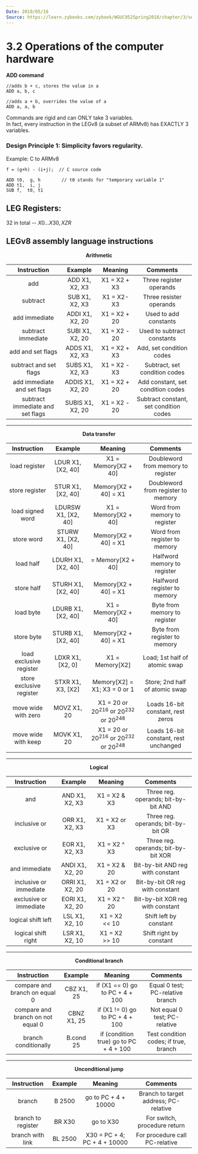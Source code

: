 ```yaml
---
Date: 2019/05/16
Source: https://learn.zybooks.com/zybook/WGUC952Spring2018/chapter/3/section/2
---
```


# 3.2 Operations of the computer hardware

**ADD command**

```(ARMv8)
//adds b + c, stores the value in a
ADD a, b, c

//adds a + b, overrides the value of a
ADD a, a, b
```

Commands are rigid and can ONLY take 3 variables.  
In fact, every instruction in the LEGv8 (a subset of ARMv8) has EXACTLY 3 variables.

### **Design Principle 1**: Simplicity favors regularity.

Example: C to ARMv8

```(C to ARMv8)
f = (g+h) - (i+j);  // C source code

ADD t0,  g, h        // t0 stands for "temporary variable 1"
ADD t1,  i, j
SUB f,  t0, t1
```

## LEG Registers:

32 in total -- $X0...X30, XZR$

## LEGv8 assembly language instructions

<div style="text-align : center; font-weight: bold;">Arithmetic</div>

|           Instruction            |     Example      |   Meaning    |                Comments                |
| :------------------------------: | :--------------: | :----------: | :------------------------------------: |
|               add                |  ADD X1, X2, X3  | X1 = X2 + X3 |        Three register operands         |
|             subtract             |  SUB X1, X2, X3  |  X1 = X2-X3  |        Three resister operands         |
|          add immediate           | ADDI X1, X2, 20  | X1 = X2 + 20 |         Used to add constants          |
|        subtract immediate        | SUBI X1, X2, 20  | X1 = X2 - 20 |       Used to subtract constants       |
|        add and set flags         | ADDS X1, X2, X3  | X1 = X2 + X3 |        Add, set condition codes        |
|      subtract and set flags      | SUBS X1, X2, X3  | X1 = X2 - X3 |     Subtract, set condition codes      |
|   add immediate and set flags    | ADDIS X1, X2, 20 | X1 = X2 + 20 |   Add constant, set condition codes    |
| subtract immediate and set flags | SUBIS X1, X2, 20 | X1 = X2 - 20 | Subtract constant, set condition codes |

---

<div style="text-align : center; font-weight: bold;">Data transfer</div>

|       Instruction        |       Example       |                      Meaning                      |               Comments                |
| :----------------------: | :-----------------: | :-----------------------------------------------: | :-----------------------------------: |
|      load register       |  LDUR X1, [X2, 40]  |               X1 = Memory[X2 + 40]                |  Doubleword from memory to register   |
|      store register      |  STUR X1, [X2, 40]  |               Memory[X2 + 40] = X1                |  Doubleword from register to memory   |
|     load signed word     | LDURSW X1, [X2, 40] |               X1 = Memory[X2 + 40]                |     Word from memory to register      |
|        store word        | STURW X1, [X2, 40]  |               Memory[X2 + 40] = X1                |     Word from register to memory      |
|        load half         | LDURH X1, [X2, 40]  |                 = Memory[X2 + 40]                 |      Halfword memory to register      |
|        store half        | STURH X1, [X2, 40]  |               Memory[X2 + 40] = X1                |      Halfword register to memory      |
|        load byte         | LDURB X1, [X2, 40]  |               X1 = Memory[X2 + 40]                |     Byte from memory to register      |
|        store byte        | STURB X1, [X2, 40]  |               Memory[X2 + 40] = X1                |     Byte from register to memory      |
| load exclusive register  |  LDXR X1, [X2, 0]   |                  X1 = Memory[X2]                  |     Load; 1st half of atomic swap     |
| store exclusive register |  STXR X1, X3, [X2]  |           Memory[X2] = X1; X3 = 0 or 1            |    Store; 2nd half of atomic swap     |
|   move wide with zero    |     MOVZ X1, 20     | X1 = 20 or $20^{216}$ or $20^{232}$ or $20^{248}$ |   Loads 16-bit constant, rest zeros   |
|   move wide with keep    |     MOVK X1, 20     | X1 = 20 or $20^{216}$ or $20^{232}$ or $20^{248}$ | Loads 16-bit constant, rest unchanged |

---

<div style="text-align : center; font-weight: bold;">Logical</div>

|      Instruction       |     Example     |    Meaning    |              Comments               |
| :--------------------: | :-------------: | :-----------: | :---------------------------------: |
|          and           | AND X1, X2, X3  | X1 = X2 & X3  | Three reg. operands; bit-by-bit AND |
|      inclusive or      | ORR X1, X2, X3  | X1 = X2 or X3 | Three reg. operands; bit-by-bit OR  |
|      exclusive or      | EOR X1, X2, X3  | X1 = X2 ^ X3  | Three reg. operands; bit-by-bit XOR |
|     and immediate      | ANDI X1, X2, 20 | X1 = X2 & 20  |  Bit-by-bit AND reg with constant   |
| inclusive or immediate | ORRI X1, X2, 20 | X1 = X2 or 20 |   Bit-by-bit OR reg with constant   |
| exclusive or immediate | EORI X1, X2, 20 | X1 = X2 ^ 20  |  Bit-by-bit XOR reg with constant   |
|   logical shift left   | LSL X1, X2, 10  | X1 = X2 << 10 |       Shift left by constant        |
|  logical shift right   | LSR X1, X2, 10  | X1 = X2 >> 10 |       Shift right by constant       |

---

<div style="text-align : center; font-weight: bold;">Conditional branch</div>

|            Instruction            |   Example   |                Meaning                 |               Comments                |
| :-------------------------------: | :---------: | :------------------------------------: | :-----------------------------------: |
|   compare and branch on equal 0   | CBZ X1, 25  |    if (X1 == 0) go to PC + 4 + 100     |   Equal 0 test; PC-relative branch    |
| compare and branch on not equal 0 | CBNZ X1, 25 |    if (X1 != 0) go to PC + 4 + 100     |     Not equal 0 test; PC-relative     |
|       branch conditionally        |  B.cond 25  | if (condition true) go to PC + 4 + 100 | Test condition codes; if true, branch |

---

<div style="text-align : center; font-weight: bold;">Unconditional jump	</div>

|    Instruction     | Example |           Meaning            |               Comments                |
| :----------------: | :-----: | :--------------------------: | :-----------------------------------: |
|       branch       | B 2500  |     go to PC + 4 + 10000     | Branch to target address; PC-relative |
| branch to register | BR X30  |          go to X30           |     For switch, procedure return      |
|  branch with link  | BL 2500 | X30 = PC + 4; PC + 4 + 10000 |    For procedure call PC-relative     |
